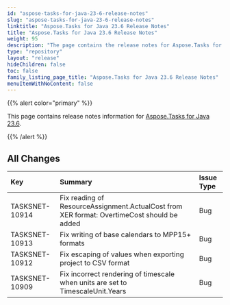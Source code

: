 ```yaml
---
id: "aspose-tasks-for-java-23-6-release-notes"
slug: "aspose-tasks-for-java-23-6-release-notes"
linktitle: "Aspose.Tasks for Java 23.6 Release Notes"
title: "Aspose.Tasks for Java 23.6 Release Notes"
weight: 95
description: "The page contains the release notes for Aspose.Tasks for Java 23.6."
type: "repository"
layout: "release"
hideChildren: false
toc: false
family_listing_page_title: "Aspose.Tasks for Java 23.6 Release Notes"
menuItemWithNoContent: false
---
```



{{% alert color="primary" %}} 

This page contains release notes information for [Aspose.Tasks for Java 23.6](https://downloads.aspose.com/tasks/java/23-6/).

{{% /alert %}}

## **All Changes**
|**Key**|**Summary**|**Issue Type**|
| :- | :- | :- |
| TASKSNET-10914 | Fix reading of ResourceAssignment.ActualCost from XER format: OvertimeCost should be added | Bug |
| TASKSNET-10913 | Fix writing of base calendars to MPP15+ formats | Bug |
| TASKSNET-10912 | Fix escaping of values when exporting project to CSV format | Bug |
| TASKSNET-10909 | Fix incorrect rendering of timescale when units are set to TimescaleUnit.Years | Bug |

